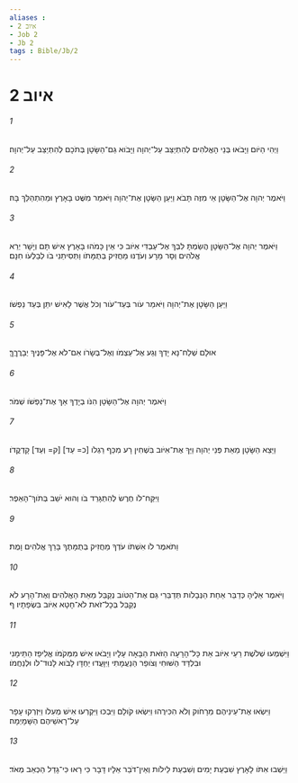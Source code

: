 ```yaml
---
aliases : 
- איוב 2
- Job 2
- Jb 2
tags : Bible/Jb/2
---
```


# איוב 2

###### 1
וַיְהִי הַיֹּום וַיָּבֹאוּ בְּנֵי הָאֱלֹהִים לְהִתְיַצֵּב עַל־יְהוָה וַיָּבֹוא גַם־הַשָּׂטָן בְּתֹכָם לְהִתְיַצֵּב עַל־יְהוָה׃
###### 2
וַיֹּאמֶר יְהוָה אֶל־הַשָּׂטָן אֵי מִזֶּה תָּבֹא וַיַּעַן הַשָּׂטָן אֶת־יְהוָה וַיֹּאמַר מִשֻּׁט בָּאָרֶץ וּמֵהִתְהַלֵּךְ בָּהּ׃
###### 3
וַיֹּאמֶר יְהוָה אֶל־הַשָּׂטָן הֲשַׂמְתָּ לִבְּךָ אֶל־עַבְדִּי אִיֹּוב כִּי אֵין כָּמֹהוּ בָּאָרֶץ אִישׁ תָּם וְיָשָׁר יְרֵא אֱלֹהִים וְסָר מֵרָע וְעֹדֶנּוּ מַחֲזִיק בְּתֻמָּתֹו וַתְּסִיתֵנִי בֹו לְבַלְּעֹו חִנָּם׃
###### 4
וַיַּעַן הַשָּׂטָן אֶת־יְהוָה וַיֹּאמַר עֹור בְּעַד־עֹור וְכֹל אֲשֶׁר לָאִישׁ יִתֵּן בְּעַד נַפְשֹׁו׃
###### 5
אוּלָם שְׁלַח־נָא יָדְךָ וְגַע אֶל־עַצְמֹו וְאֶל־בְּשָׂרֹו אִם־לֹא אֶל־פָּנֶיךָ יְבָרֲךֶךָּ׃
###### 6
וַיֹּאמֶר יְהוָה אֶל־הַשָּׂטָן הִנֹּו בְיָדֶךָ אַךְ אֶת־נַפְשֹׁו שְׁמֹר׃
###### 7
וַיֵּצֵא הַשָּׂטָן מֵאֵת פְּנֵי יְהוָה וַיַּךְ אֶת־אִיֹּוב בִּשְׁחִין רָע מִכַּף רַגְלֹו [כ= עַד] [ק= וְעַד] קָדְקֳדֹו׃
###### 8
וַיִּקַּח־לֹו חֶרֶשׂ לְהִתְגָּרֵד בֹּו וְהוּא יֹשֵׁב בְּתֹוךְ־הָאֵפֶר׃
###### 9
וַתֹּאמֶר לֹו אִשְׁתֹּו עֹדְךָ מַחֲזִיק בְּתֻמָּתֶךָ בָּרֵךְ אֱלֹהִים וָמֻת׃
###### 10
וַיֹּאמֶר אֵלֶיהָ כְּדַבֵּר אַחַת הַנְּבָלֹות תְּדַבֵּרִי גַּם אֶת־הַטֹּוב נְקַבֵּל מֵאֵת הָאֱלֹהִים וְאֶת־הָרָע לֹא נְקַבֵּל בְּכָל־זֹאת לֹא־חָטָא אִיֹּוב בִּשְׂפָתָיו׃ ף
###### 11
וַיִּשְׁמְעוּ שְׁלֹשֶׁת רֵעֵי אִיֹּוב אֵת כָּל־הָרָעָה הַזֹּאת הַבָּאָה עָלָיו וַיָּבֹאוּ אִישׁ מִמְּקֹמֹו אֱלִיפַז הַתֵּימָנִי וּבִלְדַּד הַשּׁוּחִי וְצֹופַר הַנַּעֲמָתִי וַיִּוָּעֲדוּ יַחְדָּו לָבֹוא לָנוּד־לֹו וּלְנַחֲמֹו׃
###### 12
וַיִּשְׂאוּ אֶת־עֵינֵיהֶם מֵרָחֹוק וְלֹא הִכִּירֻהוּ וַיִּשְׂאוּ קֹולָם וַיִּבְכּוּ וַיִּקְרְעוּ אִישׁ מְעִלֹו וַיִּזְרְקוּ עָפָר עַל־רָאשֵׁיהֶם הַשָּׁמָיְמָה׃
###### 13
וַיֵּשְׁבוּ אִתֹּו לָאָרֶץ שִׁבְעַת יָמִים וְשִׁבְעַת לֵילֹות וְאֵין־דֹּבֵר אֵלָיו דָּבָר כִּי רָאוּ כִּי־גָדַל הַכְּאֵב מְאֹד׃
